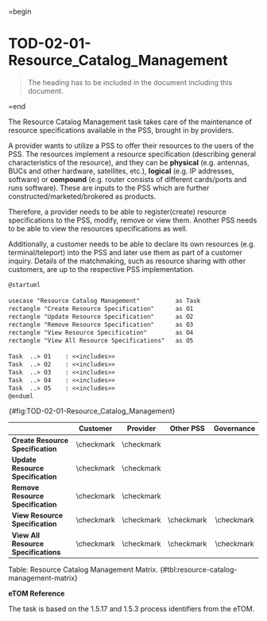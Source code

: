 =begin

# TOD-02-01-Resource_Catalog_Management

> The heading has to be included in the document including this document.

=end

The Resource Catalog Management task takes care of the maintenance of resource specifications available in the PSS, brought in by providers.

A provider wants to utilize a PSS to offer their resources to the users of the PSS.
The resources implement a resource specification (describing general characteristics of the resource), and they can be **physical** (e.g. antennas, BUCs and other hardware, satellites, etc.), **logical** (e.g. IP addresses, software) or **compound** (e.g. router consists of different cards/ports and runs software).
These are inputs to the PSS which are further constructed/marketed/brokered as products.

Therefore, a provider needs to be able to register(create) resource specifications to the PSS, modify, remove or view them.
Another PSS needs to be able to view the resources specifications as well.

Additionally, a customer needs to be able to declare its own resources (e.g. terminal/teleport) into the PSS and later use them as part of a customer inquiry.
Details of the matchmaking, such as resource sharing with other customers, are up to the respective PSS implementation.

```plantuml
@startuml

usecase "Resource Catalog Management"          as Task
rectangle "Create Resource Specification"      as O1
rectangle "Update Resource Specification"      as O2
rectangle "Remove Resource Specification"      as O3
rectangle "View Resource Specification"	       as O4
rectangle "View All Resource Specifications"   as O5

Task  ..> O1    : <<includes>>
Task  ..> O2    : <<includes>>
Task  ..> O3    : <<includes>>
Task  ..> O4    : <<includes>>
Task  ..> O5    : <<includes>>
@enduml

```

![TOD-02-01: Resource Catalog Management](../../common/pixel.png){#fig:TOD-02-01-Resource_Catalog_Management}

|                                      |  Customer  |  Provider  | Other PSS  | Governance |
|--------------------------------------|:----------:|:----------:|:----------:|:----------:|
| **Create Resource Specification**    | \checkmark | \checkmark |            |            |
| **Update Resource Specification**    | \checkmark | \checkmark |            |            |
| **Remove Resource Specification**    | \checkmark | \checkmark |            |            |
| **View Resource Specification**      | \checkmark | \checkmark | \checkmark | \checkmark |
| **View All Resource Specifications** | \checkmark | \checkmark | \checkmark | \checkmark |

Table: Resource Catalog Management Matrix. {#tbl:resource-catalog-management-matrix}

**eTOM Reference**

The task is based on the 1.5.17 and 1.5.3 process identifiers from the eTOM.
